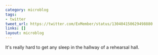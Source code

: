```yaml
---
category: microblog
tags:
- twitter
tweet_url: https://twitter.com/ExMember/status/130404150629498880
links: []
layout: microblog
---
```

It's really hard to get any sleep in the hallway of a rehearsal hall.
